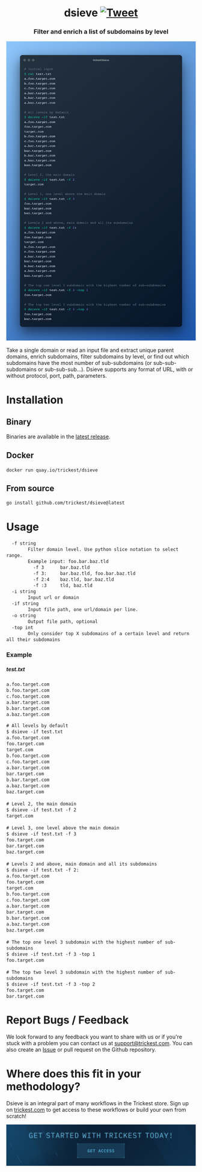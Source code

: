 <h1 align="center">dsieve <a href="https://twitter.com/intent/tweet?text=dsieve%20-%20Filter%20and%20enrich%20a%20list%20of%20subdomains%20by%20level%20%40trick3st%0Ahttps%3A%2F%2Fgithub.com%2Ftrickest%2Fdsieve&hashtags=bugbounty,bugbountytips,infosec"><img src="https://img.shields.io/badge/Tweet--lightgrey?logo=twitter&style=social" alt="Tweet" height="20"/></a></h1>
<h3 align="center">Filter and enrich a list of subdomains by level</h3>

![dsieve](dsieve.png "dsieve")

Take a single domain or read an input file and extract unique parent domains, enrich subdomains, filter subdomains by level, or find out which subdomains have the most number of sub-subdomains (or sub-sub-subdomains or sub-sub-sub...). Dsieve supports any format of URL, with or without protocol, port, path, parameters.

# Installation
## Binary
Binaries are available in the [latest release](https://github.com/trickest/dsieve/releases/latest).

## Docker
```
docker run quay.io/trickest/dsieve
```

## From source
```
go install github.com/trickest/dsieve@latest
```

# Usage
```
  -f string
    	Filter domain level. Use python slice notation to select range.
    	Example input: foo.bar.baz.tld
    	  -f 3      bar.baz.tld
    	  -f 3:     bar.baz.tld, foo.bar.baz.tld
    	  -f 2:4    baz.tld, bar.baz.tld
    	  -f :3     tld, baz.tld
  -i string
    	Input url or domain
  -if string
    	Input file path, one url/domain per line.
  -o string
    	Output file path, optional
  -top int
    	Only consider top X subdomains of a certain level and return all their subdomains
```

### Example
##### test.txt
```
a.foo.target.com
b.foo.target.com
c.foo.target.com
a.bar.target.com
b.bar.target.com
a.baz.target.com
```

```shell script
# All levels by default
$ dsieve -if test.txt
a.foo.target.com
foo.target.com
target.com
b.foo.target.com
c.foo.target.com
a.bar.target.com
bar.target.com
b.bar.target.com
a.baz.target.com
baz.target.com

# Level 2, the main domain
$ dsieve -if test.txt -f 2
target.com

# Level 3, one level above the main domain
$ dsieve -if test.txt -f 3
foo.target.com
bar.target.com
baz.target.com

# Levels 2 and above, main domain and all its subdomains
$ dsieve -if test.txt -f 2:
a.foo.target.com
foo.target.com
target.com
b.foo.target.com
c.foo.target.com
a.bar.target.com
bar.target.com
b.bar.target.com
a.baz.target.com
baz.target.com

# The top one level 3 subdomain with the highest number of sub-subdomains
$ dsieve -if test.txt -f 3 -top 1
foo.target.com

# The top two level 3 subdomain with the highest number of sub-subdomains
$ dsieve -if test.txt -f 3 -top 2
foo.target.com
bar.target.com
```

# Report Bugs / Feedback
We look forward to any feedback you want to share with us or if you're stuck with a problem you can contact us at [support@trickest.com](mailto:support@trickest.com). You can also create an [Issue](https://github.com/trickest/dsieve/issues/new) or pull request on the Github repository.

# Where does this fit in your methodology?
Dsieve is an integral part of many workflows in the Trickest store. Sign up on [trickest.com](https://trickest.com) to get access to these workflows or build your own from scratch!

[<img src="./banner.png" />](https://trickest-access.paperform.co/)
